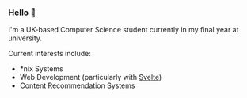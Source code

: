 ### Hello 👋

I'm a UK-based Computer Science student currently in my final year at university.

Current interests include:
  - \*nix Systems
  - Web Development (particularly with [Svelte](https://svelte.dev/))
  - Content Recommendation Systems
